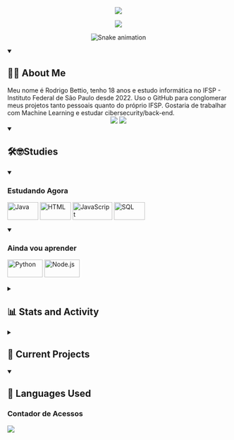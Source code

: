 <!-- <div align="center">
<Imagem de Hello World
 <img width ="100%" src="https://github.com/RodrigoBettio/RodrigoBettio/assets/125048128/658475ac-dd62-41af-97e7-2de1408febdc"
 />
</div>
-->

<p align="center"> <!-- Hello World, I'm Rodrigo Bettio-->
  <!-- Typing SVG by DenverCoder1 - https://github.com/DenverCoder1/readme-typing-svg -->
  <a href="https://github.com/DenverCoder1/readme-typing-svg">
    <img src="https://readme-typing-svg.demolab.com/?lines=Hello%20World,%20I'm...;Rodrigo%20Bettio&font=Fira%20Code&center=true&width=440&height=45&color=0,000000,130F40&vCenter=true&pause=1000&size=30" /></a>
</p>

<p align="center"> <!-- I dream of working with Machine Learning. In the meantime, I'm still a dev-->
  <!-- Typing SVG by DenverCoder1 - https://github.com/DenverCoder1/readme-typing-svg -->
  <a href="https://github.com/DenverCoder1/readme-typing-svg">
    <img src="https://readme-typing-svg.demolab.com/?lines= Dream%20of%20Working%20With;Machine%20Learning;In%20The%20Meantime,%20I'm%20still%20a%20Dev;Always%20learning%20new%20things&font=Fira%20Code&center=true&width=440&height=45&color=2234AE&vCenter=true&pause=1000&size=22" /></a>
</p>

<div align="center"> <!-- Cobrinha -->

  ![Snake animation](https://github.com/danielbped/danielbped/blob/output/github-contribution-grid-snake.svg)
  
</div>


<details open> <!-- Sobre Mim -->
  <summary><h2 style="text-align: left;">👨‍💻 About Me </h2></summary>
  Meu nome é Rodrigo Bettio, tenho 18 anos e estudo informática no IFSP - Instituto Federal de São Paulo desde 2022. Uso o GitHub para conglomerar meus projetos tanto pessoais quanto do próprio IFSP. Gostaria de trabalhar com Machine Learning e estudar cibersecurity/back-end. 
<div align="center">
    <a href = "mailto:rodrigo.bettio2005@gmail.com"><img src="https://img.shields.io/badge/Gmail-D14836?style=for-the-badge&logo=gmail&logoColor=white"></a>
    <a href="https://www.linkedin.com/in/rodrigobettio" target="_blank"><img src="https://img.shields.io/badge/LinkedIn-0077B5?style=for-the-badge&logo=linkedin&logoColor=white" target="_blank"></a> <br>
</div>
</details>

<details open> <!-- Studies -->
  <summary><h2>🛠️🤓Studies </h2></summary>
  <p align="left">
   
  <details open> <!-- Agora -->
    <summary><h3> Estudando Agora </h3></summary>
   <p>
      <img align="center" alt="Java"height="40" width="70" src="https://custom-icon-badges.demolab.com/badge/Java-007396.svg?logo=java&logoColor=white">
      <img align="center" alt="HTML"height="40" width="70" src="https://img.shields.io/badge/HTML-E34F26.svg?logo=html5&logoColor=white"
      <img align="center" alt="CSS" height="40" width="70" src="https://img.shields.io/badge/CSS-1572B6.svg?logo=css3&logoColor=white">
      <img align="center" alt="JavaScript"height="40" width="90" src="https://img.shields.io/badge/JavaScript-F7DF1E.svg?logo=javascript&logoColor=black">
      <img align="center" alt="SQL"height="40" width="70" src="https://custom-icon-badges.demolab.com/badge/SQL-025E8C.svg?logo=database&logoColor=white">
 
   </p>
  </details>

  <details open> <!-- Vou aprender -->
    <summary><h3> Ainda vou aprender </h3></summary>
   <p> 
      <img alt="Python" height="40" width="80"src="https://img.shields.io/badge/Python-14354C.svg?logo=python&logoColor=white">
      <img alt="Node.js" height="40" width="80"src="https://img.shields.io/badge/Node.js-43853D.svg?logo=node.js&logoColor=white">

   </p>
  </details>
  </p>
</details>

<details> <!-- Stats -->
  <summary><h2>📊 Stats and Activity</h2></summary>
  
<div align="center">  <!-- Stats do Git-->
  <a href="https://github.com/RodrigoBettio">
   <a href="https://streak-stats.demolab.com?user=Rodrigo%20Bettio&theme=neon-dark&hide_border=true&locale=pt_BR&date_format=n%2Fj%5B%2FY%5D">
    <img height="150em" src="https://github-readme-stats.vercel.app/api?username=RodrigoBettio&count_private=true&include_all_commits=true&show_icons=trueline_height=20&title_color=7A7ADB&icon_color=2234AE&text_color=D3D3D3&bg_color=0,000000,130F40"/>
    <img height="150em" src="https://github-readme-stats.vercel.app/api/top-langs/?username=RodrigoBettio&title_color=7A7ADB&icon_color=2234AE&text_color=D3D3D3&bg_color=0,000000,130F40"/>
    
  </a>
</div>

 <!--Gráfico de Atividades -->
[![Ashutosh's github activity graph](https://github-readme-activity-graph.vercel.app/graph?username=RodrigoBettio&theme=merko&custom_title=Rodrigo%20Bettio%20Activity%20Graph)](https://github.com/ashutosh00710/github-readme-activity-graph)

<!--[![Ashutosh's github activity graph](https://github-readme-activity-graph.vercel.app/graph?username=RodrigoBettio&theme=react-dark&custom_title=Rodrigo%20Bettio%20Activity%20Graph)](https://github.com/ashutosh00710/github-readme-activity-graph)-->
</details>

<details> <!-- Projetos -->
  <summary><h2>📘 Current Projects</h2></summary>
  <p align="left">

</details>


<details open> <!-- Linguagens -->
  <summary><h2>📘 Languages Used</h2></summary>
  <p align="left">

</details>

### Contador de Acessos
<img src="https://profile-counter.glitch.me/RodrigoBettio/count.svg" />
